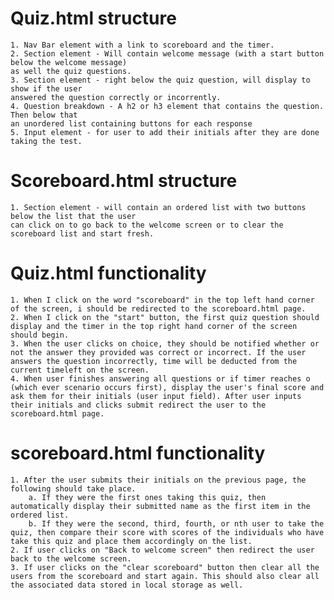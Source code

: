 # Quiz.html structure
    1. Nav Bar element with a link to scoreboard and the timer. 
    2. Section element - Will contain welcome message (with a start button below the welcome message) 
    as well the quiz questions. 
    3. Section element - right below the quiz question, will display to show if the user
    answered the question correctly or incorrently. 
    4. Question breakdown - A h2 or h3 element that contains the question. Then below that 
    an unordered list containing buttons for each response
    5. Input element - for user to add their initials after they are done taking the test. 

# Scoreboard.html structure
    1. Section element - will contain an ordered list with two buttons below the list that the user
    can click on to go back to the welcome screen or to clear the scoreboard list and start fresh. 

# Quiz.html functionality

    1. When I click on the word "scoreboard" in the top left hand corner of the screen, i should be redirected to the scoreboard.html page. 
    2. When I click on the "start" button, the first quiz question should display and the timer in the top right hand corner of the screen should begin.  
    3. When the user clicks on choice, they should be notified whether or not the answer they provided was correct or incorrect. If the user answers the question incorrectly, time will be deducted from the current timeleft on the screen. 
    4. When user finishes answering all questions or if timer reaches o (which ever scenario occurs first), display the user's final score and ask them for their initials (user input field). After user inputs their initials and clicks submit redirect the user to the scoreboard.html page. 

# scoreboard.html functionality 

    1. After the user submits their initials on the previous page, the following should take place. 
        a. If they were the first ones taking this quiz, then automatically display their submitted name as the first item in the ordered list. 
        b. If they were the second, third, fourth, or nth user to take the quiz, then compare their score with scores of the individuals who have take this quiz and place them accordingly on the list. 
    2. If user clicks on "Back to welcome screen" then redirect the user back to the welcome screen. 
    3. If user clicks on the "clear scoreboard" button then clear all the users from the scoreboard and start again. This should also clear all the associated data stored in local storage as well. 